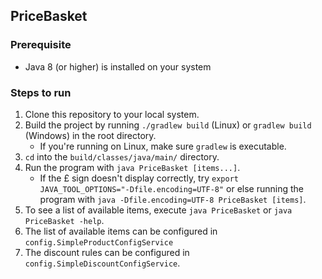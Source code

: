 ## PriceBasket

### Prerequisite
* Java 8 (or higher) is installed on your system

### Steps to run

1. Clone this repository to your local system.
1. Build the project by running `./gradlew build` (Linux) or `gradlew build` (Windows) in the root directory.
    * If you're running on Linux, make sure `gradlew` is executable.
1. `cd` into the `build/classes/java/main/` directory.
1. Run the program with `java PriceBasket [items...]`.
    * If the £ sign doesn't display correctly, try `export JAVA_TOOL_OPTIONS="-Dfile.encoding=UTF-8"` or else running the program with `java -Dfile.encoding=UTF-8 PriceBasket [items]`.
1. To see a list of available items, execute `java PriceBasket` or `java PriceBasket -help`.
1. The list of available items can be configured in `config.SimpleProductConfigService`
1. The discount rules can be configured in `config.SimpleDiscountConfigService`.
